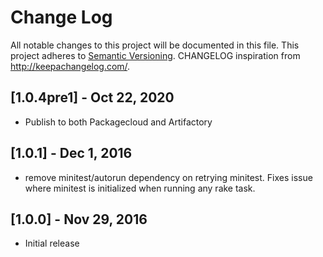# Change Log
All notable changes to this project will be documented in this file.
This project adheres to [Semantic Versioning](http://semver.org/).
CHANGELOG inspiration from http://keepachangelog.com/.

## [1.0.4pre1] - Oct 22, 2020
* Publish to both Packagecloud and Artifactory

## [1.0.1] - Dec 1, 2016
* remove minitest/autorun dependency on retrying minitest. Fixes issue where minitest is initialized when running any rake task.

## [1.0.0] - Nov 29, 2016
* Initial release
